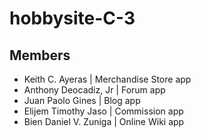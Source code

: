 # hobbysite-C-3

## Members
- Keith C. Ayeras | Merchandise Store app
- Anthony Deocadiz, Jr | Forum app
- Juan Paolo Gines | Blog app
- Elijem Timothy Jaso | Commission app
- Bien Daniel V. Zuniga | Online Wiki app
